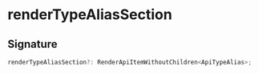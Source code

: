 
# renderTypeAliasSection

## Signature

```typescript
renderTypeAliasSection?: RenderApiItemWithoutChildren<ApiTypeAlias>;
```
